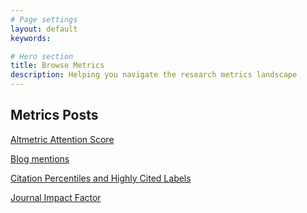 ```yaml
---
# Page settings
layout: default
keywords:

# Hero section
title: Browse Metrics
description: Helping you navigate the research metrics landscape
---
```


## Metrics Posts

[Altmetric Attention Score](/posts/altmetric-attention-score)

[Blog mentions](/posts/blog-mentions)

[Citation Percentiles and Highly Cited Labels](/posts/highly-cited)

[Journal Impact Factor](/posts/journal-impact-factor)

